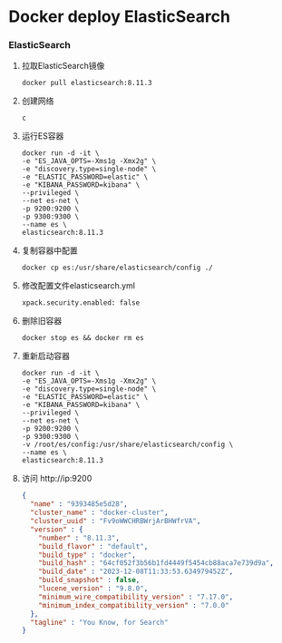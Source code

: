 # Docker deploy ElasticSearch

### ElasticSearch

1. 拉取ElasticSearch镜像

   ```shell
   docker pull elasticsearch:8.11.3
   ```

2. 创建网络

   ```shell
   c
   ```

3. 运行ES容器

   ```shell
   docker run -d -it \
   -e "ES_JAVA_OPTS=-Xms1g -Xmx2g" \
   -e "discovery.type=single-node" \
   -e "ELASTIC_PASSWORD=elastic" \
   -e "KIBANA_PASSWORD=kibana" \
   --privileged \
   --net es-net \
   -p 9200:9200 \
   -p 9300:9300 \
   --name es \
   elasticsearch:8.11.3
   ```

4. 复制容器中配置

   ```shell
   docker cp es:/usr/share/elasticsearch/config ./
   ```

5. 修改配置文件elasticsearch.yml

   ```shell
   xpack.security.enabled: false
   ```

6. 删除旧容器

   ```shell
   docker stop es && docker rm es
   ```

7. 重新启动容器

   ```shell
   docker run -d -it \
   -e "ES_JAVA_OPTS=-Xms1g -Xmx2g" \
   -e "discovery.type=single-node" \
   -e "ELASTIC_PASSWORD=elastic" \
   -e "KIBANA_PASSWORD=kibana" \
   --privileged \
   --net es-net \
   -p 9200:9200 \
   -p 9300:9300 \
   -v /root/es/config:/usr/share/elasticsearch/config \
   --name es \
   elasticsearch:8.11.3
   ```

8. 访问 http://ip:9200

   ```json
   {
     "name" : "9393485e5d28",
     "cluster_name" : "docker-cluster",
     "cluster_uuid" : "Fv9oWWCHRBWrjArBHWfrVA",
     "version" : {
       "number" : "8.11.3",
       "build_flavor" : "default",
       "build_type" : "docker",
       "build_hash" : "64cf052f3b56b1fd4449f5454cb88aca7e739d9a",
       "build_date" : "2023-12-08T11:33:53.634979452Z",
       "build_snapshot" : false,
       "lucene_version" : "9.8.0",
       "minimum_wire_compatibility_version" : "7.17.0",
       "minimum_index_compatibility_version" : "7.0.0"
     },
     "tagline" : "You Know, for Search"
   }
   ```
